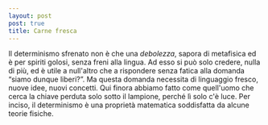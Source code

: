 ```yaml
---
layout: post
post: true
title: Carne fresca
---
```

Il determinismo sfrenato non è che una *debolezza*, sapora di metafisica ed è per spiriti golosi, senza freni alla lingua. Ad esso si può solo credere, nulla di più, ed è utile a null'altro che a rispondere senza fatica alla domanda “siamo dunque liberi?”. Ma questa domanda necessita di linguaggio fresco, nuove idee, nuovi concetti. Qui finora abbiamo fatto come quell'uomo che cerca la chiave perduta solo sotto il lampione, perché lì solo c'è luce. Per inciso, il determinismo è una proprietà matematica soddisfatta da alcune teorie fisiche.
